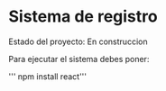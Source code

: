 <h1> Sistema de registro</h1>

Estado del proyecto: En construccion

Para ejecutar el sistema debes poner:

''' npm install react'''
